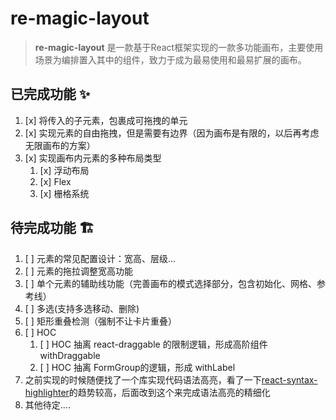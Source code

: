 # re-magic-layout
> **re-magic-layout** 是一款基于React框架实现的一款多功能画布，主要使用场景为编排置入其中的组件，致力于成为最易使用和最易扩展的画布。

## 已完成功能 ✨
1. [x] 将传入的子元素，包裹成可拖拽的单元
2. [x] 实现元素的自由拖拽，但是需要有边界（因为画布是有限的，以后再考虑无限画布的方案）
3. [x] 实现画布内元素的多种布局类型
   1. [x] 浮动布局
   2. [x] Flex
   3. [x] 栅格系统

## 待完成功能 🏗️

1. [ ] 元素的常见配置设计：宽高、层级...
2. [ ] 元素的拖拉调整宽高功能
3. [ ] 单个元素的辅助线功能（完善画布的模式选择部分，包含初始化、网格、参考线）
4. [ ] 多选(支持多选移动、删除)
5. [ ] 矩形重叠检测（强制不让卡片重叠）
6. [ ] HOC
   1. [ ] HOC 抽离 react-draggable 的限制逻辑，形成高阶组件 withDraggable
   2. [ ] HOC 抽离 FormGroup的逻辑，形成 withLabel
7. 之前实现的时候随便找了一个库实现代码语法高亮，看了一下[react-syntax-highlighter](https://www.npmjs.com/package/react-syntax-highlighter)的趋势较高，后面改到这个来完成语法高亮的精细化
8. 其他待定....



